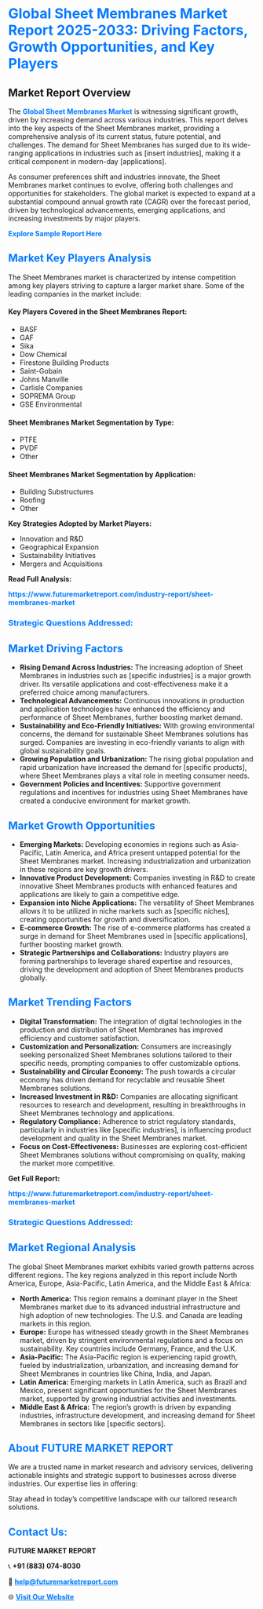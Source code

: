<h1 style="color: #007BFF;">Global Sheet Membranes Market Report 2025-2033: Driving Factors, Growth Opportunities, and Key Players</h1>

<section id="overview">
<h2>Market Report Overview</h2>
<p>The <a href="https://www.futuremarketreport.com/industry-report/sheet-membranes-market" style="color: #007BFF; text-decoration: none;"><strong>Global Sheet Membranes Market</strong></a> is witnessing significant growth, driven by increasing demand across various industries. This report delves into the key aspects of the Sheet Membranes market, providing a comprehensive analysis of its current status, future potential, and challenges. The demand for Sheet Membranes has surged due to its wide-ranging applications in industries such as [insert industries], making it a critical component in modern-day [applications].</p>
<p>As consumer preferences shift and industries innovate, the Sheet Membranes market continues to evolve, offering both challenges and opportunities for stakeholders. The global market is expected to expand at a substantial compound annual growth rate (CAGR) over the forecast period, driven by technological advancements, emerging applications, and increasing investments by major players.</p>
</section>

<section id="overview">
<p><a href="https://www.futuremarketreport.com/request-sample/reportId=114961" style="color: #007BFF; text-decoration: none;"><strong>Explore Sample Report Here</strong></a></p>
</section>

<section id="key-players">
<h2 style="color: #007BFF;">Market Key Players Analysis</h2>
<p>The Sheet Membranes market is characterized by intense competition among key players striving to capture a larger market share. Some of the leading companies in the market include:</p>
<h4>Key Players Covered in the Sheet Membranes Report:</h4>
<ul><li>BASF</li><li>GAF</li><li>Sika</li><li>Dow Chemical</li><li>Firestone Building Products</li><li>Saint-Gobain</li><li>Johns Manville</li><li>Carlisle Companies</li><li>SOPREMA Group</li><li>GSE Environmental</li></ul>
<h4>Sheet Membranes Market Segmentation by Type:</h4>
<ul><li>PTFE</li><li>PVDF</li><li>Other</li></ul>

<h4>Sheet Membranes Market Segmentation by Application:</h4>
<ul><li>Building Substructures</li><li>Roofing</li><li>Other</li></ul>
<p><strong>Key Strategies Adopted by Market Players:</strong></p>
<ul>
<li>Innovation and R&D</li>
<li>Geographical Expansion</li>
<li>Sustainability Initiatives</li>
<li>Mergers and Acquisitions</li>
</ul>
</section>

<section>
<p><strong>Read Full Analysis: </strong></p><a href="https://www.futuremarketreport.com/industry-report/sheet-membranes-market" style="color: #007BFF; text-decoration: none;"><strong>https://www.futuremarketreport.com/industry-report/sheet-membranes-market</strong></a>
<h3 style="color: #007BFF;">Strategic Questions Addressed:</h3>
</section>

<section id="driving-factors">
<h2 style="color: #007BFF;">Market Driving Factors</h2>
<ul>
<li><strong>Rising Demand Across Industries:</strong> The increasing adoption of Sheet Membranes in industries such as [specific industries] is a major growth driver. Its versatile applications and cost-effectiveness make it a preferred choice among manufacturers.</li>
<li><strong>Technological Advancements:</strong> Continuous innovations in production and application technologies have enhanced the efficiency and performance of Sheet Membranes, further boosting market demand.</li>
<li><strong>Sustainability and Eco-Friendly Initiatives:</strong> With growing environmental concerns, the demand for sustainable Sheet Membranes solutions has surged. Companies are investing in eco-friendly variants to align with global sustainability goals.</li>
<li><strong>Growing Population and Urbanization:</strong> The rising global population and rapid urbanization have increased the demand for [specific products], where Sheet Membranes plays a vital role in meeting consumer needs.</li>
<li><strong>Government Policies and Incentives:</strong> Supportive government regulations and incentives for industries using Sheet Membranes have created a conducive environment for market growth.</li>
</ul>
</section>

<section id="growth-opportunities">
<h2 style="color: #007BFF;">Market Growth Opportunities</h2>
<ul>
<li><strong>Emerging Markets:</strong> Developing economies in regions such as Asia-Pacific, Latin America, and Africa present untapped potential for the Sheet Membranes market. Increasing industrialization and urbanization in these regions are key growth drivers.</li>
<li><strong>Innovative Product Development:</strong> Companies investing in R&D to create innovative Sheet Membranes products with enhanced features and applications are likely to gain a competitive edge.</li>
<li><strong>Expansion into Niche Applications:</strong> The versatility of Sheet Membranes allows it to be utilized in niche markets such as [specific niches], creating opportunities for growth and diversification.</li>
<li><strong>E-commerce Growth:</strong> The rise of e-commerce platforms has created a surge in demand for Sheet Membranes used in [specific applications], further boosting market growth.</li>
<li><strong>Strategic Partnerships and Collaborations:</strong> Industry players are forming partnerships to leverage shared expertise and resources, driving the development and adoption of Sheet Membranes products globally.</li>
</ul>
</section>

<section id="trending-factors">
<h2 style="color: #007BFF;">Market Trending Factors</h2>
<ul>
<li><strong>Digital Transformation:</strong> The integration of digital technologies in the production and distribution of Sheet Membranes has improved efficiency and customer satisfaction.</li>
<li><strong>Customization and Personalization:</strong> Consumers are increasingly seeking personalized Sheet Membranes solutions tailored to their specific needs, prompting companies to offer customizable options.</li>
<li><strong>Sustainability and Circular Economy:</strong> The push towards a circular economy has driven demand for recyclable and reusable Sheet Membranes solutions.</li>
<li><strong>Increased Investment in R&D:</strong> Companies are allocating significant resources to research and development, resulting in breakthroughs in Sheet Membranes technology and applications.</li>
<li><strong>Regulatory Compliance:</strong> Adherence to strict regulatory standards, particularly in industries like [specific industries], is influencing product development and quality in the Sheet Membranes market.</li>
<li><strong>Focus on Cost-Effectiveness:</strong> Businesses are exploring cost-efficient Sheet Membranes solutions without compromising on quality, making the market more competitive.</li>
</ul>
</section>

<section>
<p><strong>Get Full Report: </strong></p><a href="https://www.futuremarketreport.com/industry-report/sheet-membranes-market" style="color: #007BFF; text-decoration: none;"><strong>https://www.futuremarketreport.com/industry-report/sheet-membranes-market</strong></a>
<h3 style="color: #007BFF;">Strategic Questions Addressed:</h3>
</section>


<section id="regional-analysis">
<h2 style="color: #007BFF;">Market Regional Analysis</h2>
<p>The global Sheet Membranes market exhibits varied growth patterns across different regions. The key regions analyzed in this report include North America, Europe, Asia-Pacific, Latin America, and the Middle East & Africa:</p>
<ul>
<li><strong>North America:</strong> This region remains a dominant player in the Sheet Membranes market due to its advanced industrial infrastructure and high adoption of new technologies. The U.S. and Canada are leading markets in this region.</li>
<li><strong>Europe:</strong> Europe has witnessed steady growth in the Sheet Membranes market, driven by stringent environmental regulations and a focus on sustainability. Key countries include Germany, France, and the U.K.</li>
<li><strong>Asia-Pacific:</strong> The Asia-Pacific region is experiencing rapid growth, fueled by industrialization, urbanization, and increasing demand for Sheet Membranes in countries like China, India, and Japan.</li>
<li><strong>Latin America:</strong> Emerging markets in Latin America, such as Brazil and Mexico, present significant opportunities for the Sheet Membranes market, supported by growing industrial activities and investments.</li>
<li><strong>Middle East & Africa:</strong> The region’s growth is driven by expanding industries, infrastructure development, and increasing demand for Sheet Membranes in sectors like [specific sectors].</li>
</ul>
</section>

<footer>
<h2 style="color: #007BFF;">About FUTURE MARKET REPORT</h2>
<p>We are a trusted name in market research and advisory services, delivering actionable insights and strategic support to businesses across diverse industries. Our expertise lies in offering:</p>

<p>Stay ahead in today’s competitive landscape with our tailored research solutions.</p>

<h2 style="color: #007BFF;">Contact Us:</h2>
<p><strong>FUTURE MARKET REPORT</strong></p>
<p>📞 <strong>+91 (883) 074-8030</strong></p>
<p>📧 <strong><a href="mailto:help@futuremarketreport.com" style="color: #007BFF;">help@futuremarketreport.com</a></strong></p>
<p>🌐 <strong><a href="https://www.futuremarketreport.com/" style="color: #007BFF;">Visit Our Website</a></strong></p>
</footer>